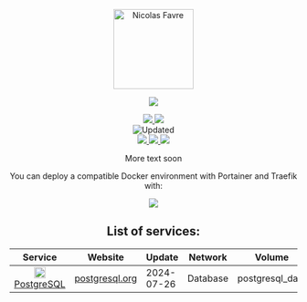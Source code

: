 <p align="center">
  <a href="https://favre.icu">
    <img src="https://avatars.githubusercontent.com/u/149018730?v=4" width="140px" alt="Nicolas Favre" />
  </a>
</p>

<p align="center">
  <a href="#"><img src="https://readme-typing-svg.herokuapp.com?center=true&vCenter=true&lines=My+personal+stack;"></a>
</p>

<p align="center">
    <a href="https://github.com/favre-nicolas/personal_stack#list-of-services-availables"><img src="https://img.shields.io/badge/List_of_services-%2341454A.svg?style=for-the-badge&logo=target&logoColor=white"> </a>
    <a href="https://github.com/favre-nicolas/personal_stack#utilisation"><img src="https://img.shields.io/badge/How_to_use-%2341454A.svg?style=for-the-badge&logo=target&logoColor=white"> </a>
    <br />
    <a><img alt="Updated" src="https://img.shields.io/badge/updated-2024_06_07_07h03-%232496ED.svg?style=for-the-badge&logo=social-blade&logoColor=white" ></a>
    <br />
    <a href="https://www.docker.com/"><img src="https://img.shields.io/badge/docker-%232496ED.svg?style=for-the-badge&logo=docker&logoColor=white"> </a>
    <a href="https://www.portainer.io/"><img src="https://img.shields.io/badge/portainer-%2313BEF9.svg?style=for-the-badge&logo=portainer&logoColor=white"> </a>
    <a href="https://traefik.io/traefik/"><img src="https://img.shields.io/badge/traefik_proxy-%231F93B1.svg?style=for-the-badge&logo=traefikmesh&logoColor=white"> </a>
    <br />
</p>


<div align="center">
More text soon

You can deploy a compatible Docker environment with Portainer and Traefik with:
<p align="center">
  <a href="https://github.com/PAPAMICA/docker-compose-collection"><img src="https://img.shields.io/badge/PAPAMICA%20%7C%20docker%20compose%20collection-%2300B8FC.svg?style=for-the-badge&logo=github&logoColor=white"></a>
</p>


## List of services:

| Service | Website | Update | Network | Volume |
|:--:|--|--|--|--|
| <img src="https://upload.wikimedia.org/wikipedia/commons/2/29/Postgresql_elephant.svg" alt="PostgreSQL" width="20"/> [PostgreSQL](https://github.com/favre-nicolas/personal_stack/blob/master/stacks/database/postgresql/stack.yaml) | [postgresql.org](https://www.postgresql.org/) | 2024-07-26 | Database | postgresql_data |

</div>
